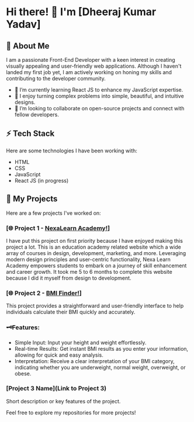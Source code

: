 # Hi there! 👋 I'm [Dheeraj Kumar Yadav]

## 🚀 About Me
I am a passionate Front-End Developer with a keen interest in creating visually appealing and user-friendly web applications. Although I haven't landed my first job yet, I am actively working on honing my skills and contributing to the developer community.

- 🔭 I’m currently learning React JS to enhance my JavaScript expertise.
- 🌱 I enjoy turning complex problems into simple, beautiful, and intuitive designs.
- 👯 I’m looking to collaborate on open-source projects and connect with fellow developers.

## ⚡ Tech Stack
Here are some technologies I have been working with:

- HTML
- CSS
- JavaScript
- React JS (in progress)

## 📂 My Projects
Here are a few projects I've worked on:

### [🌐 Project 1 - [NexaLearn Academy!](https://nexa-learn.netlify.app/)]
I have put this project on first priority because I have enjoyed making this project a lot. This is an education academy related website which a wide array of courses in design, development, marketing, and more. Leveraging modern design principles and user-centric functionality, Nexa Learn Academy empowers students to embark on a journey of skill enhancement and career growth. It took me 5 to 6 months to complete this website because I did it myself from design to development.

### [🌐 Project 2 - [BMI Finder!](https://find-bmi.netlify.app/)]
This project provides a straightforward and user-friendly interface to help individuals calculate their BMI quickly and accurately.

### 🗝Features:
- Simple Input: Input your height and weight effortlessly.
- Real-time Results: Get instant BMI results as you enter your information, allowing for quick and easy analysis.
- Interpretation: Receive a clear interpretation of your BMI category, indicating whether you are underweight, normal weight, overweight, or obese.

### [Project 3 Name](Link to Project 3)
Short description or key features of the project.

Feel free to explore my repositories for more projects!

<!---
Design-With-Dheeraj/Design-With-Dheeraj is a ✨ special ✨ repository because its `README.md` (this file) appears on your GitHub profile.
You can click the Preview link to take a look at your changes.
--->
